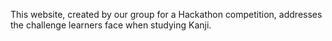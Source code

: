 This website, created by our group for a Hackathon competition, addresses the challenge learners face when studying Kanji.
